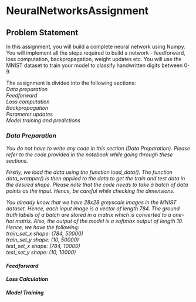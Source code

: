 # NeuralNetworksAssignment

## Problem Statement
In this assignment, you will build a complete neural network using Numpy. You will implement all the steps required to build a network - feedforward, loss computation, backpropagation, weight updates etc.
You will use the MNIST dataset to train your model to classify handwritten digits between 0-9.

The assignment is divided into the following sections:
<I><br>Data preparation
<I><br>Feedforward
<I><br>Loss computation
<I><br>Backpropagation
<I><br>Parameter updates
<I><br>Model training and predictions

### Data Preparation
You do not have to write any code in this section (Data Preparation). Please refer to the code provided in the notebook while going through these sections.

Firstly, we load the data using the function load_data(). The function data_wrapper() is then applied to the data to get the train and test data in the desired shape. Please note that the code needs to take a batch of data points as the input. Hence, be careful while checking the dimensions.

You already know that we have 28x28 greyscale images in the MNIST dataset. Hence, each input image is a vector of length 784. The ground truth labels of a batch are stored in a matrix which is converted to a one-hot matrix. Also, the output of the model is a softmax output of length 10. 
Hence, we have the following:
<I><br>train_set_x shape: (784, 50000)
<I><br>train_set_y shape: (10, 50000)
<I><br>test_set_x shape: (784, 10000)
<I><br>test_set_y shape: (10, 10000)
#### Feedforward
#### Loss Calculation
#### Model Training
